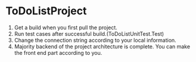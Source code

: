 # ToDoListProject
1) Get a build when you first pull the project.
2) Run test cases after successful build.(ToDoListUnitTest.Test)
3) Change the connection string according to your local information.
4) Majority backend of the project architecture is complete. You can make the front end part according to you. 
